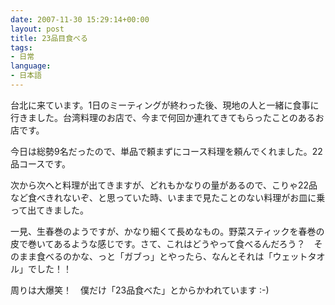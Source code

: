 ```yaml
---
date: 2007-11-30 15:29:14+00:00
layout: post
title: 23品目食べる
tags:
- 日常
language:
- 日本語
---
```


台北に来ています。1日のミーティングが終わった後、現地の人と一緒に食事に行きました。台湾料理のお店で、今まで何回か連れてきてもらったことのあるお店です。

今日は総勢9名だったので、単品で頼まずにコース料理を頼んでくれました。22品コースです。

次から次へと料理が出てきますが、どれもかなりの量があるので、こりゃ22品など食べきれないぞ、と思っていた時、いままで見たことのない料理がお皿に乗って出てきました。

一見、生春巻のようですが、かなり細くて長めなもの。野菜スティックを春巻の皮で巻いてあるような感じです。さて、これはどうやって食べるんだろう？　そのまま食べるのかな、っと「ガブっ」とやったら、なんとそれは「ウェットタオル」でした！！

周りは大爆笑！　僕だけ「23品食べた」とからかわれています :-)
